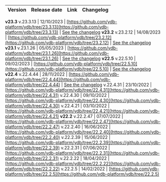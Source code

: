 | Version | Release date | Link | Changelog |
:--- | :--- | :--- | :---
**v23.3**
v.23.3.13 | 12/10/2023 | [https://github.com/ydb-platform/ydb/tree/23.3.13](https://github.com/ydb-platform/ydb/tree/23.3.13) | [See the changelog](../../../changelog-server.md#23-3)
**v23.2**
v.23.2.12 | 14/08/2023 | [https://github.com/ydb-platform/ydb/tree/23.2.12](https://github.com/ydb-platform/ydb/tree/23.2.12) | [See the changelog](../../../changelog-server.md#23-2)
**v23.1**
v.23.1.26 | 05/05/2023 | [https://github.com/ydb-platform/ydb/tree/23.1.26](https://github.com/ydb-platform/ydb/tree/23.1.26) | [See the changelog](../../../changelog-server.md#23-1)
**v22.5**
v.22.5.10 | 09/02/2023 | [https://github.com/ydb-platform/ydb/tree/22.5.10](https://github.com/ydb-platform/ydb/tree/22.5.10) | [See the changelog](../../../changelog-server.md#22-5)
**v22.4**
v.22.4.44 | 28/11/2022 | [https://github.com/ydb-platform/ydb/tree/22.4.44](https://github.com/ydb-platform/ydb/tree/22.4.44) | [See the changelog](../../../changelog-server.md#22-4)
v.22.4.31 | 23/10/2022 | [https://github.com/ydb-platform/ydb/tree/22.4.31](https://github.com/ydb-platform/ydb/tree/22.4.31)
v.22.4.30 | 09/10/2022 | [https://github.com/ydb-platform/ydb/tree/22.4.30](https://github.com/ydb-platform/ydb/tree/22.4.30)
v.22.4.21 | 03/10/2022 | [https://github.com/ydb-platform/ydb/tree/22.4.21](https://github.com/ydb-platform/ydb/tree/22.4.21)
**v22.2**
v.22.2.47 | 07/07/2022 | [https://github.com/ydb-platform/ydb/tree/22.2.47](https://github.com/ydb-platform/ydb/tree/22.2.47)
v.22.2.40 | 16/06/2022 | [https://github.com/ydb-platform/ydb/tree/22.2.40](https://github.com/ydb-platform/ydb/tree/22.2.40)
v.22.2.39 | 15/06/2022 | [https://github.com/ydb-platform/ydb/tree/22.2.39](https://github.com/ydb-platform/ydb/tree/22.2.39)
v.22.2.31 | 07/06/2022 | [https://github.com/ydb-platform/ydb/tree/22.2.31](https://github.com/ydb-platform/ydb/tree/22.2.31)
v.22.2.22 | 18/04/2022 | [https://github.com/ydb-platform/ydb/tree/22.2.22](https://github.com/ydb-platform/ydb/tree/22.2.22)
v.22.2.5 | 14/02/2022 | [https://github.com/ydb-platform/ydb/tree/22.2.5](https://github.com/ydb-platform/ydb/tree/22.2.5)
